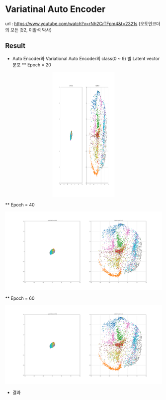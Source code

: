 # Variatinal Auto Encoder

url : https://www.youtube.com/watch?v=rNh2CrTFpm4&t=2321s (오토인코더의 모든 것2, 이활석 박사)

## Result

* Auto Encoder와 Variational Auto Encoder의 class(0 ~ 9) 별 Latent vector 분포
  ** Epoch = 20
<p align="center">
  <img src="./result/figure_20epoch.png", width="200" height="400"/>
</p>
  ** Epoch = 40
<p align="center">
  <img src="./result/figure_20epoch.png">
</p>
  ** Epoch = 60
<p align="center">
  <img src="./result/figure_20epoch.png">
</p>


* 결과
